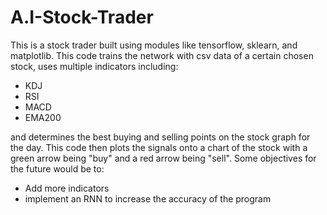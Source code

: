 # A.I-Stock-Trader

This is a stock trader built using modules like tensorflow, sklearn, and matplotlib. This code trains the network with csv data of a certain chosen stock, uses multiple indicators including:
- KDJ
- RSI
- MACD
- EMA200

and determines the best buying and selling points on the stock graph for the day.
This code then plots the signals onto a chart of the stock with a green arrow being "buy" and a red arrow being "sell". Some objectives for the future would be to:
- Add more indicators
- implement an RNN to increase the accuracy of the program
